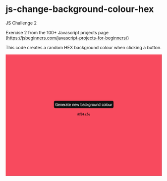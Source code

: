# js-change-background-colour-hex
JS Challenge 2

Exercise 2 from the 100+ Javascript projects page (https://jsbeginners.com/javascript-projects-for-beginners/)

This code creates a random HEX background colour when clicking a button.

![project picture](challenge2.png)
